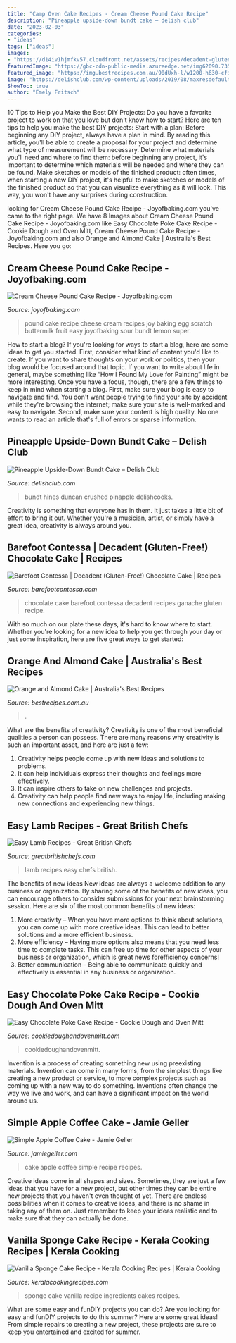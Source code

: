 ```yaml
---
title: "Camp Oven Cake Recipes - Cream Cheese Pound Cake Recipe"
description: "Pineapple upside-down bundt cake – delish club"
date: "2023-02-03"
categories:
- "ideas"
tags: ["ideas"]
images:
- "https://d14iv1hjmfkv57.cloudfront.net/assets/recipes/decadent-gluten-free-chocolate-cake/_1200x630_crop_center-center_82_none/213-web-horizon.jpg?mtime=20160815123958&amp;focal=none&amp;tmtime=20210324095914"
featuredImage: "https://gbc-cdn-public-media.azureedge.net/img62090.735x1102.jpg"
featured_image: "https://img.bestrecipes.com.au/90dUxh-l/w1200-h630-cfill/br/2014/07/140015292818011-jpg-506800-1.jpg"
image: "https://delishclub.com/wp-content/uploads/2019/08/maxresdefault-17.jpg"
ShowToc: true
author: "Emely Fritsch"
---
```



10 Tips to Help you Make the Best DIY Projects:
Do you have a favorite project to work on that you love but don't know how to start? Here are ten tips to help you make the best DIY projects: 
Start with a plan: Before beginning any DIY project, always have a plan in mind. By reading this article, you'll be able to create a proposal for your project and determine what type of measurement will be necessary. Determine what materials you'll need and where to find them: before beginning any project, it's important to determine which materials will be needed and where they can be found. Make sketches or models of the finished product: often times, when starting a new DIY project, it's helpful to make sketches or models of the finished product so that you can visualize everything as it will look. This way, you won't have any surprises during construction.

	

		
looking for Cream Cheese Pound Cake Recipe - Joyofbaking.com you've came to the right page. We have 8 Images about Cream Cheese Pound Cake Recipe - Joyofbaking.com like Easy Chocolate Poke Cake Recipe - Cookie Dough and Oven Mitt, Cream Cheese Pound Cake Recipe - Joyofbaking.com and also Orange and Almond Cake | Australia&#039;s Best Recipes. Here you go:
		
    
## Cream Cheese Pound Cake Recipe - Joyofbaking.com

<img loading=lazy src="https://www.joyofbaking.com/images/facebook/creamcheesepoundcake.jpg" onerror="this.onerror=null;this.src='https://tse2.mm.bing.net/th?id=OIP.mMn2fEFtnrBE8OWr0q-zwwHaE6&amp;pid=15.1';" alt="Cream Cheese Pound Cake Recipe - Joyofbaking.com">

_Source: joyofbaking.com_

>pound cake recipe cheese cream recipes joy baking egg scratch buttermilk fruit easy joyofbaking sour bundt lemon super. 

	

How to start a blog?
If you're looking for ways to start a blog, here are some ideas to get you started. First, consider what kind of content you'd like to create. If you want to share thoughts on your work or politics, then your blog would be focused around that topic. If you want to write about life in general, maybe something like “How I Found My Love for Painting” might be more interesting. Once you have a focus, though, there are a few things to keep in mind when starting a blog. First, make sure your blog is easy to navigate and find. You don't want people trying to find your site by accident while they're browsing the internet; make sure your site is well-marked and easy to navigate. Second, make sure your content is high quality. No one wants to read an article that's full of errors or sparse information.

    
## Pineapple Upside-Down Bundt Cake – Delish Club

<img loading=lazy src="https://delishclub.com/wp-content/uploads/2019/08/maxresdefault-17.jpg" onerror="this.onerror=null;this.src='https://tse2.mm.bing.net/th?id=OIP.nvafK9sN2dRrpBhR9pKBggHaEK&amp;pid=15.1';" alt="Pineapple Upside-Down Bundt Cake – Delish Club">

_Source: delishclub.com_

>bundt hines duncan crushed pinapple delishcooks. 

	

Creativity is something that everyone has in them. It just takes a little bit of effort to bring it out. Whether you're a musician, artist, or simply have a great idea, creativity is always around you.

    
## Barefoot Contessa | Decadent (Gluten-Free!) Chocolate Cake | Recipes

<img loading=lazy src="https://d14iv1hjmfkv57.cloudfront.net/assets/recipes/decadent-gluten-free-chocolate-cake/_1200x630_crop_center-center_82_none/213-web-horizon.jpg?mtime=20160815123958&amp;focal=none&amp;tmtime=20210324095914" onerror="this.onerror=null;this.src='https://tse1.mm.bing.net/th?id=OIP.I83EGhCSgXtrpJgF7xFglgHaD4&amp;pid=15.1';" alt="Barefoot Contessa | Decadent (Gluten-Free!) Chocolate Cake | Recipes">

_Source: barefootcontessa.com_

>chocolate cake barefoot contessa decadent recipes ganache gluten recipe. 

	

With so much on our plate these days, it's hard to know where to start. Whether you're looking for a new idea to help you get through your day or just some inspiration, here are five great ways to get started: 

    
## Orange And Almond Cake | Australia&#039;s Best Recipes

<img loading=lazy src="https://img.bestrecipes.com.au/90dUxh-l/w1200-h630-cfill/br/2014/07/140015292818011-jpg-506800-1.jpg" onerror="this.onerror=null;this.src='https://tse2.mm.bing.net/th?id=OIP.k9laDx_9wtff8ycrWffxmgAAAA&amp;pid=15.1';" alt="Orange and Almond Cake | Australia&#039;s Best Recipes">

_Source: bestrecipes.com.au_

>. 

	

What are the benefits of creativity?
Creativity is one of the most beneficial qualities a person can possess. There are many reasons why creativity is such an important asset, and here are just a few: 
1. Creativity helps people come up with new ideas and solutions to problems. 
2. It can help individuals express their thoughts and feelings more effectively.
3. It can inspire others to take on new challenges and projects.
4. Creativity can help people find new ways to enjoy life, including making new connections and experiencing new things.

    
## Easy Lamb Recipes - Great British Chefs

<img loading=lazy src="https://gbc-cdn-public-media.azureedge.net/img62090.735x1102.jpg" onerror="this.onerror=null;this.src='https://tse1.mm.bing.net/th?id=OIP.eDds3fmKtaSvf2yLvMYcoAHaLG&amp;pid=15.1';" alt="Easy Lamb Recipes - Great British Chefs">

_Source: greatbritishchefs.com_

>lamb recipes easy chefs british. 

	

The benefits of new ideas
New ideas are always a welcome addition to any business or organization. By sharing some of the benefits of new ideas, you can encourage others to consider submissions for your next brainstorming session. Here are six of the most common benefits of new ideas: 
1. More creativity – When you have more options to think about solutions, you can come up with more creative ideas. This can lead to better solutions and a more efficient business. 
2. More efficiency – Having more options also means that you need less time to complete tasks. This can free up time for other aspects of your business or organization, which is great news forefficiency concerns! 
3. Better communication – Being able to communicate quickly and effectively is essential in any business or organization.

    
## Easy Chocolate Poke Cake Recipe - Cookie Dough And Oven Mitt

<img loading=lazy src="https://cookiedoughandovenmitt.com/wp-content/uploads/2016/05/chocolate-poke-cake-5.jpg" onerror="this.onerror=null;this.src='https://tse1.mm.bing.net/th?id=OIP.BLGgyVtxoapyk_0bwZK3wgHaKN&amp;pid=15.1';" alt="Easy Chocolate Poke Cake Recipe - Cookie Dough and Oven Mitt">

_Source: cookiedoughandovenmitt.com_

>cookiedoughandovenmitt. 

	

Invention is a process of creating something new using preexisting materials. Invention can come in many forms, from the simplest things like creating a new product or service, to more complex projects such as coming up with a new way to do something. Inventions often change the way we live and work, and can have a significant impact on the world around us.

    
## Simple Apple Coffee Cake - Jamie Geller

<img loading=lazy src="https://jamiegeller.com/.image/t_share/MTY1NTI1MDc0OTg2NzM5MjM4/bigstock-cake-2275969jpg.jpg" onerror="this.onerror=null;this.src='https://tse3.mm.bing.net/th?id=OIP.C62Mvm_lZAZPBbp_iWWZ_AHaLE&amp;pid=15.1';" alt="Simple Apple Coffee Cake - Jamie Geller">

_Source: jamiegeller.com_

>cake apple coffee simple recipe recipes. 

	

Creative ideas come in all shapes and sizes. Sometimes, they are just a few ideas that you have for a new project, but other times they can be entire new projects that you haven't even thought of yet. There are endless possibilities when it comes to creative ideas, and there is no shame in taking any of them on. Just remember to keep your ideas realistic and to make sure that they can actually be done.

    
## Vanilla Sponge Cake Recipe - Kerala Cooking Recipes | Kerala Cooking

<img loading=lazy src="http://www.keralacookingrecipes.com/wp-content/uploads/2019/01/vanilla-sponge-cake.jpg" onerror="this.onerror=null;this.src='https://tse2.mm.bing.net/th?id=OIP.xo-mjw94H6-rZdbPXRYGHAHaE8&amp;pid=15.1';" alt="Vanilla Sponge Cake Recipe - Kerala Cooking Recipes | Kerala Cooking">

_Source: keralacookingrecipes.com_

>sponge cake vanilla recipe ingredients cakes recipes. 

	

What are some easy and funDIY projects you can do?
Are you looking for easy and funDIY projects to do this summer? Here are some great ideas! From simple repairs to creating a new project, these projects are sure to keep you entertained and excited for summer.

